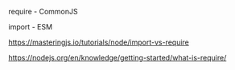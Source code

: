 require - CommonJS

import - ESM

https://masteringjs.io/tutorials/node/import-vs-require

https://nodejs.org/en/knowledge/getting-started/what-is-require/


